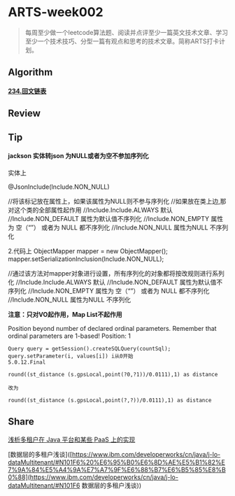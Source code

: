 # ARTS-week002

> 每周至少做一个leetcode算法题、阅读并点评至少一篇英文技术文章、学习至少一个技术技巧、分型一篇有观点和思考的技术文章。简称ARTS打卡计划。

## Algorithm

#### [234.回文链表](https://leetcode-cn.com/problems/palindrome-linked-list)



## Review



## Tip

#### jackson 实体转json 为NULL或者为空不参加序列化

实体上

@JsonInclude(Include.NON_NULL) 

//将该标记放在属性上，如果该属性为NULL则不参与序列化 
//如果放在类上边,那对这个类的全部属性起作用 
//Include.Include.ALWAYS 默认 
//Include.NON_DEFAULT 属性为默认值不序列化 
//Include.NON_EMPTY 属性为 空（“”） 或者为 NULL 都不序列化 
//Include.NON_NULL 属性为NULL 不序列化

2.代码上
ObjectMapper mapper = new ObjectMapper();
mapper.setSerializationInclusion(Include.NON_NULL);

//通过该方法对mapper对象进行设置，所有序列化的对象都将按改规则进行系列化 //Include.Include.ALWAYS 默认 
//Include.NON_DEFAULT 属性为默认值不序列化 
//Include.NON_EMPTY 属性为 空（“”） 或者为 NULL 都不序列化 
//Include.NON_NULL 属性为NULL 不序列化

**注意：只对VO起作用，Map List不起作用**

Position beyond number of declared ordinal parameters. Remember that ordinal parameters are 1-based! Position: 1

```
Query query = getSession().createSQLQuery(countSql);
query.setParameter(i, values[i]) i从0开始
5.0.12.Final

round((st_distance (s.gpsLocal,point(?0,?1))/0.0111),1) as distance

改为

round((st_distance (s.gpsLocal,point(?,?))/0.0111),1) as distance
```





## Share

[浅析多租户在 Java 平台和某些 PaaS 上的实现](<https://www.ibm.com/developerworks/cn/java/j-lo-mutiltenancy/index.html>)

[数据层的多租户浅谈]([https://www.ibm.com/developerworks/cn/java/j-lo-dataMultitenant/#N101F6%20%E6%95%B0%E6%8D%AE%E5%B1%82%E7%9A%84%E5%A4%9A%E7%A7%9F%E6%88%B7%E6%B5%85%E8%B0%88](https://www.ibm.com/developerworks/cn/java/j-lo-dataMultitenant/#N101F6 数据层的多租户浅谈))

